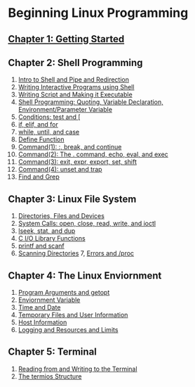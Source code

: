# Beginning Linux Programming
## [Chapter 1: Getting Started](https://github.com/KingArthur0205/Operarting-System/blob/main/Beginning%20Linux%20Programming/Ch1%20Getting%20Started/%E3%80%90Linux_Programming%E3%80%91Day1.pdf)
## Chapter 2: Shell Programming
1. [Intro to Shell and Pipe and Redirection](https://github.com/KingArthur0205/Operarting-System/blob/main/Beginning%20Linux%20Programming/Ch2%20Shell%20Programming/%E3%80%90Linux_Programming%E3%80%91Day2.pdf)
2. [Writing Interactive Programs using Shell](https://github.com/KingArthur0205/Operarting-System/blob/main/Beginning%20Linux%20Programming/Ch2%20Shell%20Programming/%E3%80%90Linux_Programming%E3%80%91Day3.pdf)
3. [Writing Script and Making it Executable](https://github.com/KingArthur0205/Operarting-System/blob/main/Beginning%20Linux%20Programming/Ch2%20Shell%20Programming/%E3%80%90Linux_Programming%E3%80%91Day3(2).pdf)
4. [Shell Programming: Quoting, Variable Declaration, Environment/Parameter Variable](https://github.com/KingArthur0205/Operarting-System/blob/main/Beginning%20Linux%20Programming/Ch2%20Shell%20Programming/%E3%80%90Linux_Programming%E3%80%91Day4.pdf)
5. [Conditions: test and \[](https://github.com/KingArthur0205/Operarting-System/blob/main/Beginning%20Linux%20Programming/Ch2%20Shell%20Programming/%E3%80%90Linux_Programming%E3%80%91Day5.pdf)
6. [if, elif, and for](https://github.com/KingArthur0205/Operarting-System/blob/main/Beginning%20Linux%20Programming/Ch2%20Shell%20Programming/%E3%80%90Linux_Programming%E3%80%91Day5(2).pdf)
7. [while, until, and case](https://github.com/KingArthur0205/Operarting-System/blob/main/Beginning%20Linux%20Programming/Ch2%20Shell%20Programming/%E3%80%90Linux_Programming%E3%80%91Day6.pdf)
8. [Define Function](https://github.com/KingArthur0205/Operarting-System/blob/main/Beginning%20Linux%20Programming/Ch2%20Shell%20Programming/%E3%80%90Linux_Programming%E3%80%91Day7.pdf)
9. [Command(1): :, break, and continue](https://github.com/KingArthur0205/Operarting-System/blob/main/Beginning%20Linux%20Programming/Ch2%20Shell%20Programming/%E3%80%90Linux_Programming%E3%80%91Day8.pdf)
10. [Command(2): The . command, echo, eval, and exec](https://github.com/KingArthur0205/Operarting-System/blob/main/Beginning%20Linux%20Programming/Ch2%20Shell%20Programming/%E3%80%90Linux_Programming%E3%80%91Day8(2).pdf)
11. [Command(3): exit, expr, export, set, shift](https://github.com/KingArthur0205/Operarting-System/blob/main/Beginning%20Linux%20Programming/Ch2%20Shell%20Programming/%E3%80%90Linux_Programming%E3%80%91Day9.pdf)
12. [Command(4): unset and trap](https://github.com/KingArthur0205/Operarting-System/blob/main/Beginning%20Linux%20Programming/Ch2%20Shell%20Programming/%E3%80%90Linux_Programming%E3%80%91Day9(2).pdf)
13. [Find and Grep](https://github.com/KingArthur0205/Operarting-System/blob/main/Beginning%20Linux%20Programming/Ch2%20Shell%20Programming/%E3%80%90Linux_Programming%E3%80%91Day10.pdf)
## Chapter 3: Linux File System
1. [Directories, Files and Devices](https://github.com/KingArthur0205/Operarting-System/blob/main/Beginning%20Linux%20Programming/Ch3%20Working%20with%20Files/%E3%80%90Linux_Programming%E3%80%91Day11.pdf)
2. [System Calls: open, close, read, write, and ioctl](https://github.com/KingArthur0205/Operarting-System/blob/main/Beginning%20Linux%20Programming/Ch3%20Working%20with%20Files/%E3%80%90Linux_Programming%E3%80%91Day12.pdf)
3. [lseek, stat, and dup](https://github.com/KingArthur0205/Operarting-System/blob/main/Beginning%20Linux%20Programming/Ch3%20Working%20with%20Files/%E3%80%90Linux_Programming%E3%80%91Day12(2).pdf)
4. [C I/O Library Functions](https://github.com/KingArthur0205/Operarting-System/blob/main/Beginning%20Linux%20Programming/Ch3%20Working%20with%20Files/%E3%80%90Linux_Programming%E3%80%91Day13.pdf)
5. [printf and scanf](https://github.com/KingArthur0205/Operarting-System/blob/main/Beginning%20Linux%20Programming/Ch3%20Working%20with%20Files/%E3%80%90Linux_Programming%E3%80%91Day14.pdf)
6. [Scanning Directories](https://github.com/KingArthur0205/Operarting-System/blob/main/Beginning%20Linux%20Programming/Ch3%20Working%20with%20Files/%E3%80%90Linux_Programming%E3%80%91Day15.pdf)
7, [Errors and /proc](https://github.com/KingArthur0205/Operarting-System/blob/main/Beginning%20Linux%20Programming/Ch3%20Working%20with%20Files/%E3%80%90Linux_Programming%E3%80%91Day16.pdf)
## Chapter 4: The Linux Enviornment
1. [Program Arguments and getopt](https://github.com/KingArthur0205/Operarting-System/blob/main/Beginning%20Linux%20Programming/Ch4%20The%20Linux%20Enviornment/%E3%80%90Linux_Programming%E3%80%91Day17.pdf)
2. [Enviornment Variable](https://github.com/KingArthur0205/Operarting-System/blob/main/Beginning%20Linux%20Programming/Ch4%20The%20Linux%20Enviornment/%E3%80%90Linux_Programming%E3%80%91Day17(2).pdf)
3. [Time and Date](https://github.com/KingArthur0205/Operarting-System/blob/main/Beginning%20Linux%20Programming/Ch4%20The%20Linux%20Enviornment/%E3%80%90Linux_Programming%E3%80%91Day17(3).pdf)
4. [Temporary Files and User Information](https://github.com/KingArthur0205/Operarting-System/blob/main/Beginning%20Linux%20Programming/Ch4%20The%20Linux%20Enviornment/%E3%80%90Linux_Programming%E3%80%91Day18.pdf)
5. [Host Information](https://github.com/KingArthur0205/Operarting-System/blob/main/Beginning%20Linux%20Programming/Ch4%20The%20Linux%20Enviornment/%E3%80%90Linux_Programming%E3%80%91Day18(2).pdf)
6. [Logging and Resources and Limits](https://github.com/KingArthur0205/Operarting-System/blob/main/Beginning%20Linux%20Programming/Ch4%20The%20Linux%20Enviornment/%E3%80%90Linux_Programming%E3%80%91Day19.pdf)
## Chapter 5: Terminal
1. [Reading from and Writing to the Terminal](https://github.com/KingArthur0205/Operarting-System/blob/main/Beginning%20Linux%20Programming/Ch5%20Terminals/%E3%80%90Linux_Programming%E3%80%91Day20.pdf)
2. [The termios Structure](https://github.com/KingArthur0205/Operarting-System/blob/main/Beginning%20Linux%20Programming/Ch5%20Terminals/%E3%80%90Linux_Programming%E3%80%91Day21.pdf)
